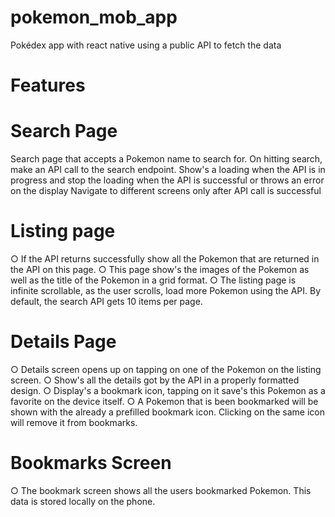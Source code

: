 # pokemon_mob_app

Pokédex app with react native using a public API to fetch the data

# Features
 # Search Page
Search page that accepts a Pokemon name to search for. On hitting search, make an API call to the search endpoint.
Show's a loading when the API is in progress and stop the loading when the API is successful or throws an error on the display
Navigate to different screens only after API call is successful

 # Listing page
○ If the API returns successfully show all the Pokemon that are returned in the API on this page.
○ This page show's the images of the Pokemon as well as the title of the Pokemon in a grid format.
○ The listing page is infinite scrollable, as the user scrolls, load more Pokemon using the API. 
By default, the search API gets 10 items per page.
# Details Page
○ Details screen opens up on tapping on one of the Pokemon on the listing screen.
○ Show's all the details got by the API in a properly formatted design.
○ Display's a bookmark icon, tapping on it save's this Pokemon as a favorite on the device itself.
○ A Pokemon that is been bookmarked will be shown with the already a prefilled bookmark icon. Clicking on the same icon will remove it from bookmarks.
# Bookmarks Screen
○ The bookmark screen shows all the users bookmarked Pokemon. This data is stored locally on the phone.

